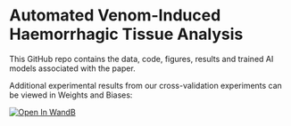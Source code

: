 # Automated Venom-Induced Haemorrhagic Tissue Analysis
This GitHub repo contains the data, code, figures, results and trained AI models associated with the paper.

Additional experimental results from our cross-validation experiments can be viewed in Weights and Biases:

[![Open In WandB](https://raw.githubusercontent.com/wandb/assets/main/wandb-github-badge-28.svg)](https://wandb.ai/willap/VenomAI-Haemorrhage-UNet/reports/U-Net-Haemorrhage-Detection-Results--VmlldzoyMDkzODUy)
